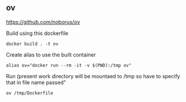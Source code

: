 ov
---
https://github.com/noborus/ov

Build using this dockerfile

`docker build . -t ov`

Create alias to use the built container

`alias ov="docker run --rm -it -v $(PWD):/tmp ov"`

Run (present work directory will be mountaed to /tmp so have to specify that in file name passed"

`ov /tmp/Dockerfile`
